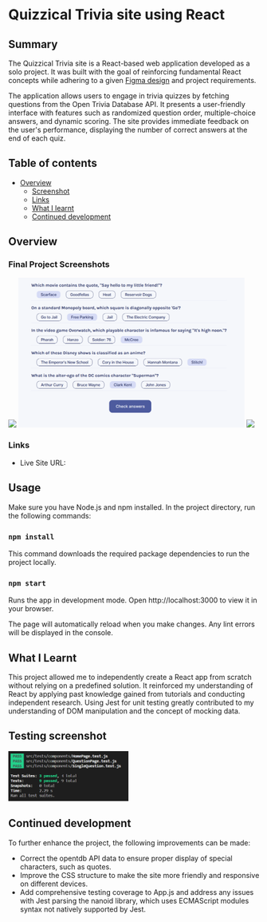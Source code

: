 # Quizzical Trivia site using React

## Summary
The Quizzical Trivia site is a React-based web application developed as a solo project. It was built with the goal of reinforcing fundamental React concepts while adhering to a given [Figma design](https://www.figma.com/file/E9S5iPcm10f0RIHK8mCqKL/Quizzical-App?node-id=0%3A1 "Figma Design") and project requirements.

The application allows users to engage in trivia quizzes by fetching questions from the Open Trivia Database API. It presents a user-friendly interface with features such as randomized question order, multiple-choice answers, and dynamic scoring. The site provides immediate feedback on the user's performance, displaying the number of correct answers at the end of each quiz.

## Table of contents

- [Overview](#overview)
  - [Screenshot](#final-project-screenshots)
  - [Links](#links)
  - [What I learnt](#what-i-learnt)
  - [Continued development](#continued-development)


## Overview

### Final Project Screenshots
<span>
  <img src=images/quizzical-home.png height=300/>
<img src=images/quizzical-input.png height=300/>
<img src=images/quizzical-quiz.png height=300/>
</span>

### Links
- Live Site URL: 

## Usage
Make sure you have Node.js and npm installed. In the project directory, run the following commands:

### `npm install`
This command downloads the required package dependencies to run the project locally.

### `npm start`
Runs the app in development mode. Open http://localhost:3000 to view it in your browser.

The page will automatically reload when you make changes. Any lint errors will be displayed in the console.

## What I Learnt
This project allowed me to independently create a React app from scratch without relying on a predefined solution. It reinforced my understanding of React by applying past knowledge gained from tutorials and conducting independent research. Using Jest for unit testing greatly contributed to my understanding of DOM manipulation and the concept of mocking data.

## Testing screenshot
<div>
<img src=images/test-running.png height=100/>
</div>

## Continued development

To further enhance the project, the following improvements can be made:

 - Correct the opentdb API data to ensure proper display of special characters, such as quotes.
 - Improve the CSS structure to make the site more friendly and responsive on different devices.
 - Add comprehensive testing coverage to App.js and address any issues with Jest parsing the nanoid library, which uses ECMAScript modules syntax not natively supported by Jest.
